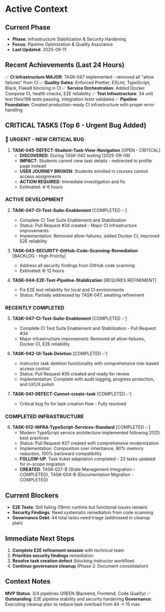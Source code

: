 # Active Context

## Current Phase

- **Phase**: Infrastructure Stabilization & Security Hardening
- **Focus**: Pipeline Optimization & Quality Assurance
- **Last Updated**: 2025-09-11

## Recent Achievements (Last 24 Hours)

✅ **CI Infrastructure MAJOR**: TASK-047 implemented - removed all "allow failures" from CI
✅ **Quality Gates**: Enforced Prettier, ESLint, TypeScript, Black, Flake8 blocking in CI
✅ **Service Orchestration**: Added Docker Compose CI, health checks, E2E reliability
✅ **Test Infrastructure**: 34 unit test files/198 tests passing, integration tests validated
✅ **Pipeline Foundation**: Created production-ready CI infrastructure with proper error handling

## CRITICAL TASKS (Top 6 - Urgent Bug Added)

### 🚨 URGENT - NEW CRITICAL BUG
1. **TASK-045-DEFECT-Student-Task-View-Navigation** [OPEN - CRITICAL]
   - **DISCOVERED**: During TASK-042 testing (2025-09-09)
   - **IMPACT**: Students cannot view task details - redirected to profile page instead
   - **USER JOURNEY BROKEN**: Students enrolled in courses cannot access assignments
   - **ACTION REQUIRED**: Immediate investigation and fix
   - Estimated: 4-6 hours

### ACTIVE DEVELOPMENT
2. **TASK-047-CI-Test-Suite-Enablement** [COMPLETED ✅]
   - Complete CI Test Suite Enablement and Stabilization
   - Status: Pull Request #34 created - Major CI infrastructure improvements
   - Implementation: Removed allow-failures, added Docker CI, improved E2E reliability

3. **TASK-043-SECURITY-GitHub-Code-Scanning-Remediation** [BACKLOG - High Priority]
   - Address all security findings from GitHub code scanning
   - Estimated: 8-12 hours
   
4. **TASK-044-E2E-Test-Pipeline-Stabilization** [REQUIRES REFINEMENT]
   - Fix E2E test reliability for local and CI environments
   - Status: Partially addressed by TASK-047, awaiting refinement

### RECENTLY COMPLETED
5. **TASK-047-CI-Test-Suite-Enablement** [COMPLETED ✅]
   - Complete CI Test Suite Enablement and Stabilization - Pull Request #34
   - Major infrastructure improvement: Removed all allow-failures, Docker CI, E2E reliability

6. **TASK-042-UI-Task-Deletion** [COMPLETED ✅]
   - Instructor task deletion functionality with comprehensive role-based access control
   - Status: Pull Request #30 created and ready for review
   - Implementation: Complete with audit logging, progress protection, and UI/UX polish
   
7. **TASK-041-DEFECT-Cannot-create-task** [COMPLETED ✅]
   - Critical bug fix for task creation flow - Fully resolved

### COMPLETED INFRASTRUCTURE
6. **TASK-012-INFRA-TypeScript-Services-Standard** [COMPLETED ✅]
   - Modern TypeScript service architecture implemented following 2025 best practices
   - Status: Pull Request #37 created with comprehensive modernization
   - Implementation: Composition over inheritance, 80% memory reduction, 100% backward compatibility
   - **FOLLOW-UP**: Task ticket adaptation completed - 23 tasks updated for in-scope migration
   - **CREATED**: TASK-027-B (State Management Integration - COMPLETED), TASK-004-B (Documentation Migration - COMPLETED)

## Current Blockers

- **E2E Tests**: Still failing (19min runtime but functional issues remain)
- **Security Findings**: Need systematic remediation from code scanning
- **Governance Debt**: 44 total tasks need triage (addressed in cleanup plan)

## Immediate Next Steps

1. **Complete E2E refinement session** with technical team
2. **Prioritize security findings** remediation  
3. **Resolve task creation defect** (blocking instructor workflow)
4. **Continue governance cleanup** (Phase 2: Document consolidation)

## Context Notes

**MVP Status**: 3/4 pipelines GREEN (Backend, Frontend, Code Quality) ✅
**Outstanding**: E2E pipeline stability and security hardening
**Governance**: Executing cleanup plan to reduce task overload from 44 → 15 max
